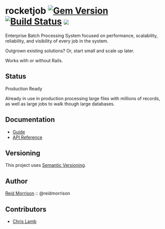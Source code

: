# rocketjob [![Gem Version](https://badge.fury.io/rb/rocketjob.svg)](http://badge.fury.io/rb/rocketjob) [![Build Status](https://secure.travis-ci.org/rocketjob/rocketjob.png?branch=master)](http://travis-ci.org/rocketjob/rocketjob) ![](http://ruby-gem-downloads-badge.herokuapp.com/rocketjob?type=total)

Enterprise Batch Processing System focused on performance, scalability, reliability, and visibility of every job in the system.

Outgrown existing solutions? Or, start small and scale up later.

Works with or without Rails.

## Status

Production Ready

Already in use in production processing large files with millions
of records, as well as large jobs to walk though large databases.

## Documentation

* [Guide](http://rocketjob.io/)
* [API Reference](http://www.rubydoc.info/gems/rocketjob/)

## Versioning

This project uses [Semantic Versioning](http://semver.org/).

## Author

[Reid Morrison](https://github.com/reidmorrison) :: @reidmorrison

## Contributors

* [Chris Lamb](https://github.com/lambcr)
